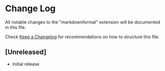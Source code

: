 # Change Log
All notable changes to the "markdownformat" extension will be documented in this file.

Check [Keep a Changelog](http://keepachangelog.com/) for recommendations on how to structure this file.

## [Unreleased]
- Initial release